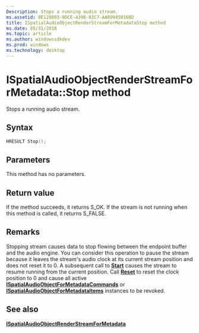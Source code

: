 ```yaml
---
Description: Stops a running audio stream.
ms.assetid: 0E129803-9DCE-4398-83C7-AA099450168D
title: ISpatialAudioObjectRenderStreamForMetadataStop method
ms.date: 05/31/2018
ms.topic: article
ms.author: windowssdkdev
ms.prod: windows
ms.technology: desktop
---
```


# ISpatialAudioObjectRenderStreamForMetadata::Stop method

Stops a running audio stream.

## Syntax


```C++
HRESULT Stop();
```



## Parameters

This method has no parameters.

## Return value

If the method succeeds, it returns S\_OK. If the stream is not running when this method is called, it returns S\_FALSE.

## Remarks

Stopping stream causes data to stop flowing between the endpoint buffer and the audio engine. You can consider this operation to pause the stream because it leaves the stream's audio clock at its current stream position and does not reset it to 0. A subsequent call to [**Start**](ispatialaudioobjectrenderstreamformetadata-start.md) causes the stream to resume running from the current position. Call [**Reset**](/windows/win32/Audioclient/nf-audioclient-iaudioclient-reset?branch=master) to reset the clock position to 0 and cause all active [**ISpatialAudioObjectForMetadataCommands**](/windows/win32/spatialaudiometadata/nn-spatialaudiometadata-ispatialaudioobjectformetadatacommands?branch=master) or [**ISpatialAudioObjectForMetadataItems**](/windows/win32/spatialaudiometadata/nn-spatialaudiometadata-ispatialaudioobjectformetadataitems?branch=master) instances to be revoked.

## See also

<dl> <dt>

[**ISpatialAudioObjectRenderStreamForMetadata**](/windows/win32/SpatialAudioMetadata/nn-spatialaudiometadata-ispatialaudioobjectrenderstreamformetadata?branch=master)
</dt> </dl>

 

 



